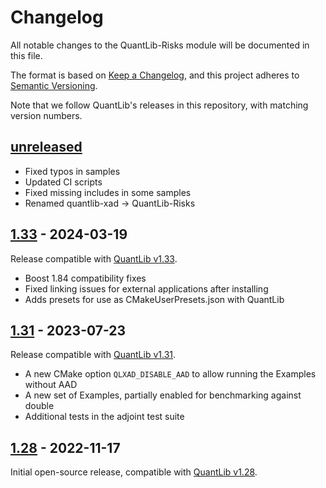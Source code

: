 # Changelog

All notable changes to the QuantLib-Risks module will be documented in this file.

The format is based on [Keep a Changelog](https://keepachangelog.com/en/1.0.0/),
and this project adheres to [Semantic Versioning](https://semver.org/spec/v2.0.0.html).

Note that we follow QuantLib's releases in this repository, with matching version numbers.

## [unreleased]

-   Fixed typos in samples
-   Updated CI scripts
-   Fixed missing includes in some samples
-   Renamed quantlib-xad -> QuantLib-Risks


## [1.33] - 2024-03-19

Release compatible with [QuantLib v1.33](https://github.com/lballabio/QuantLib/releases/tag/QuantLib-v1.33).

-   Boost 1.84 compatibility fixes
-   Fixed linking issues for external applications after installing
-   Adds presets for use as CMakeUserPresets.json with QuantLib


## [1.31] - 2023-07-23

Release compatible with [QuantLib v1.31](https://github.com/lballabio/QuantLib/releases/tag/QuantLib-v1.31).


- A new CMake option `QLXAD_DISABLE_AAD` to allow running the Examples without AAD
- A new set of Examples, partially enabled for benchmarking against double
- Additional tests in the adjoint test suite



## [1.28] - 2022-11-17

Initial open-source release, compatible with [QuantLib v1.28](https://github.com/lballabio/QuantLib/releases/tag/QuantLib-v1.28).


[unreleased]: https://github.com/auto-differentiation/QuantLib-Risks-Cpp/compare/v1.33...HEAD

[1.33]: https://github.com/auto-differentiation/QuantLib-Risks-Cpp/compare/v1.31...v1.33

[1.31]: https://github.com/auto-differentiation/QuantLib-Risks-Cpp/compare/v1.28...v1.31

[1.28]: https://github.com/auto-differentiation/QuantLib-Risks-Cpp/tree/v1.28


